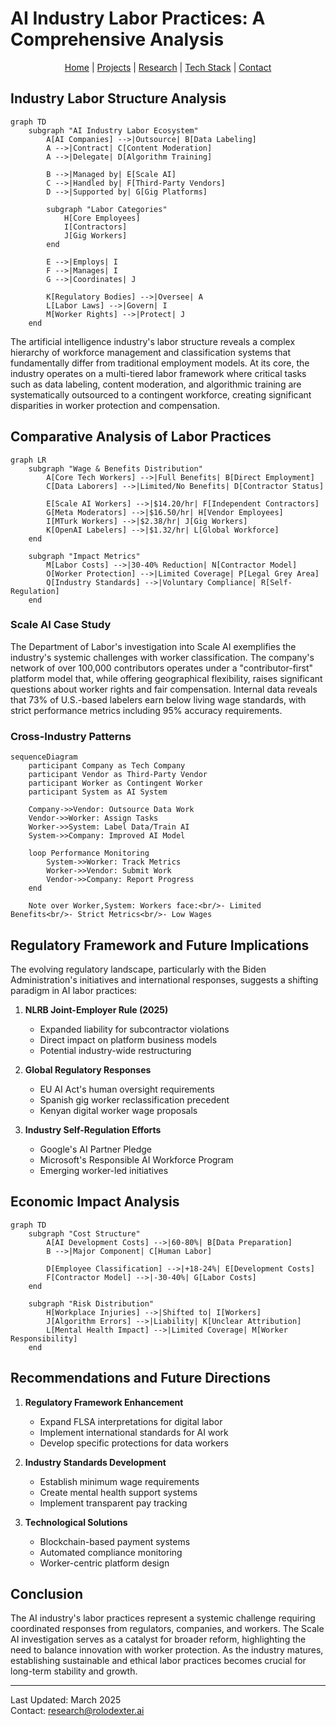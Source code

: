 # AI Industry Labor Practices: A Comprehensive Analysis

<p align="center">
  <a href="../../README.md">Home</a> | <a href="../../projects/projects.md">Projects</a> | <a href="../../research/research.md">Research</a> | <a href="../../techstack/techstack.md">Tech Stack</a> | <a href="../../contact.md">Contact</a>
</p>

## Industry Labor Structure Analysis

```mermaid
graph TD
    subgraph "AI Industry Labor Ecosystem"
        A[AI Companies] -->|Outsource| B[Data Labeling]
        A -->|Contract| C[Content Moderation]
        A -->|Delegate| D[Algorithm Training]
        
        B -->|Managed by| E[Scale AI]
        C -->|Handled by| F[Third-Party Vendors]
        D -->|Supported by| G[Gig Platforms]
        
        subgraph "Labor Categories"
            H[Core Employees]
            I[Contractors]
            J[Gig Workers]
        end
        
        E -->|Employs| I
        F -->|Manages| I
        G -->|Coordinates| J
        
        K[Regulatory Bodies] -->|Oversee| A
        L[Labor Laws] -->|Govern| I
        M[Worker Rights] -->|Protect| J
    end
```

The artificial intelligence industry's labor structure reveals a complex hierarchy of workforce management and classification systems that fundamentally differ from traditional employment models. At its core, the industry operates on a multi-tiered labor framework where critical tasks such as data labeling, content moderation, and algorithmic training are systematically outsourced to a contingent workforce, creating significant disparities in worker protection and compensation.

## Comparative Analysis of Labor Practices

```mermaid
graph LR
    subgraph "Wage & Benefits Distribution"
        A[Core Tech Workers] -->|Full Benefits| B[Direct Employment]
        C[Data Laborers] -->|Limited/No Benefits| D[Contractor Status]
        
        E[Scale AI Workers] -->|$14.20/hr| F[Independent Contractors]
        G[Meta Moderators] -->|$16.50/hr| H[Vendor Employees]
        I[MTurk Workers] -->|$2.38/hr| J[Gig Workers]
        K[OpenAI Labelers] -->|$1.32/hr| L[Global Workforce]
    end
    
    subgraph "Impact Metrics"
        M[Labor Costs] -->|30-40% Reduction| N[Contractor Model]
        O[Worker Protection] -->|Limited Coverage| P[Legal Grey Area]
        Q[Industry Standards] -->|Voluntary Compliance| R[Self-Regulation]
    end
```

### Scale AI Case Study
The Department of Labor's investigation into Scale AI exemplifies the industry's systemic challenges with worker classification. The company's network of over 100,000 contributors operates under a "contributor-first" platform model that, while offering geographical flexibility, raises significant questions about worker rights and fair compensation. Internal data reveals that 73% of U.S.-based labelers earn below living wage standards, with strict performance metrics including 95% accuracy requirements.

### Cross-Industry Patterns

```mermaid
sequenceDiagram
    participant Company as Tech Company
    participant Vendor as Third-Party Vendor
    participant Worker as Contingent Worker
    participant System as AI System
    
    Company->>Vendor: Outsource Data Work
    Vendor->>Worker: Assign Tasks
    Worker->>System: Label Data/Train AI
    System->>Company: Improved AI Model
    
    loop Performance Monitoring
        System->>Worker: Track Metrics
        Worker->>Vendor: Submit Work
        Vendor->>Company: Report Progress
    end
    
    Note over Worker,System: Workers face:<br/>- Limited Benefits<br/>- Strict Metrics<br/>- Low Wages
```

## Regulatory Framework and Future Implications

The evolving regulatory landscape, particularly with the Biden Administration's initiatives and international responses, suggests a shifting paradigm in AI labor practices:

1. **NLRB Joint-Employer Rule (2025)**
   - Expanded liability for subcontractor violations
   - Direct impact on platform business models
   - Potential industry-wide restructuring

2. **Global Regulatory Responses**
   - EU AI Act's human oversight requirements
   - Spanish gig worker reclassification precedent
   - Kenyan digital worker wage proposals

3. **Industry Self-Regulation Efforts**
   - Google's AI Partner Pledge
   - Microsoft's Responsible AI Workforce Program
   - Emerging worker-led initiatives

## Economic Impact Analysis

```mermaid
graph TD
    subgraph "Cost Structure"
        A[AI Development Costs] -->|60-80%| B[Data Preparation]
        B -->|Major Component| C[Human Labor]
        
        D[Employee Classification] -->|+18-24%| E[Development Costs]
        F[Contractor Model] -->|-30-40%| G[Labor Costs]
    end
    
    subgraph "Risk Distribution"
        H[Workplace Injuries] -->|Shifted to| I[Workers]
        J[Algorithm Errors] -->|Liability| K[Unclear Attribution]
        L[Mental Health Impact] -->|Limited Coverage| M[Worker Responsibility]
    end
```

## Recommendations and Future Directions

1. **Regulatory Framework Enhancement**
   - Expand FLSA interpretations for digital labor
   - Implement international standards for AI work
   - Develop specific protections for data workers

2. **Industry Standards Development**
   - Establish minimum wage requirements
   - Create mental health support systems
   - Implement transparent pay tracking

3. **Technological Solutions**
   - Blockchain-based payment systems
   - Automated compliance monitoring
   - Worker-centric platform design

## Conclusion

The AI industry's labor practices represent a systemic challenge requiring coordinated responses from regulators, companies, and workers. The Scale AI investigation serves as a catalyst for broader reform, highlighting the need to balance innovation with worker protection. As the industry matures, establishing sustainable and ethical labor practices becomes crucial for long-term stability and growth.

---

Last Updated: March 2025  
Contact: research@rolodexter.ai 
